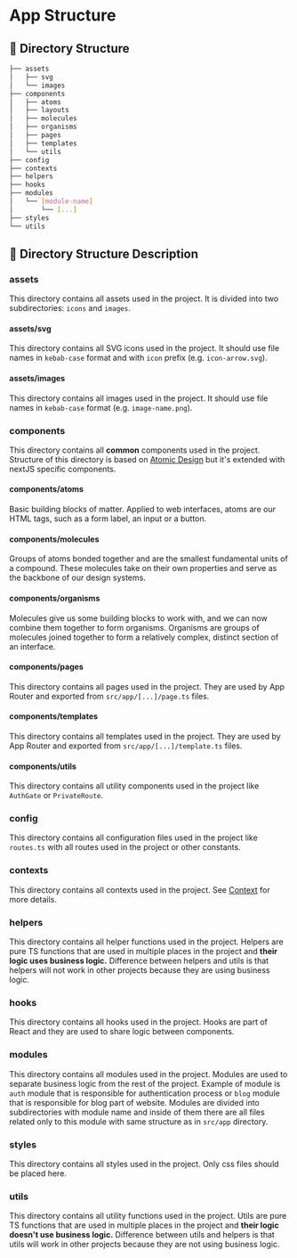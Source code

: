 # App Structure

## 📁 Directory Structure

```sh
├── assets
│   ├── svg
│   └── images
├── components
│   ├── atoms
│   ├── layouts
│   ├── molecules
│   ├── organisms
│   ├── pages
│   ├── templates
│   └── utils
├── config
├── contexts
├── helpers
├── hooks
├── modules
│   └── [module-name]
│       └── [...]
├── styles
└── utils
```

## 📁 Directory Structure Description

### assets

This directory contains all assets used in the project. It is divided into two subdirectories: `icons` and `images`.

#### assets/svg

This directory contains all SVG icons used in the project. It should use file names in `kebab-case` format and with `icon` prefix (e.g. `icon-arrow.svg`).

#### assets/images

This directory contains all images used in the project. It should use file names in `kebab-case` format (e.g. `image-name.png`).

### components

This directory contains all **common** components used in the project. Structure of this directory is based on [Atomic Design](https://bradfrost.com/blog/post/atomic-web-design/) but it's extended with nextJS specific components.

#### components/atoms

Basic building blocks of matter. Applied to web interfaces, atoms are our HTML tags, such as a form label, an input or a button.

#### components/molecules

Groups of atoms bonded together and are the smallest fundamental units of a compound. These molecules take on their own properties and serve as the backbone of our design systems.

#### components/organisms

Molecules give us some building blocks to work with, and we can now combine them together to form organisms. Organisms are groups of molecules joined together to form a relatively complex, distinct section of an interface.

#### components/pages

This directory contains all pages used in the project. They are used by App Router and exported from `src/app/[...]/page.ts` files.

#### components/templates

This directory contains all templates used in the project. They are used by App Router and exported from `src/app/[...]/template.ts` files.

#### components/utils

This directory contains all utility components used in the project like `AuthGate` or `PrivateRoute`.

### config

This directory contains all configuration files used in the project like `routes.ts` with all routes used in the project or other constants.

### contexts

This directory contains all contexts used in the project. See [Context](../../docs/context.md) for more details.

### helpers

This directory contains all helper functions used in the project. Helpers are pure TS functions that are used in multiple places in the project and **their logic uses business logic.** Difference between helpers and utils is that helpers will not work in other projects because they are using business logic.

### hooks

This directory contains all hooks used in the project. Hooks are part of React and they are used to share logic between components.

### modules

This directory contains all modules used in the project. Modules are used to separate business logic from the rest of the project. Example of module is `auth` module that is responsible for authentication process or `blog` module that is responsible for blog part of website. Modules are divided into subdirectories with module name and inside of them there are all files related only to this module with same structure as in `src/app` directory.

### styles

This directory contains all styles used in the project. Only css files should be placed here.

### utils

This directory contains all utility functions used in the project. Utils are pure TS functions that are used in multiple places in the project and **their logic doesn't use business logic.** Difference between utils and helpers is that utils will work in other projects because they are not using business logic.
